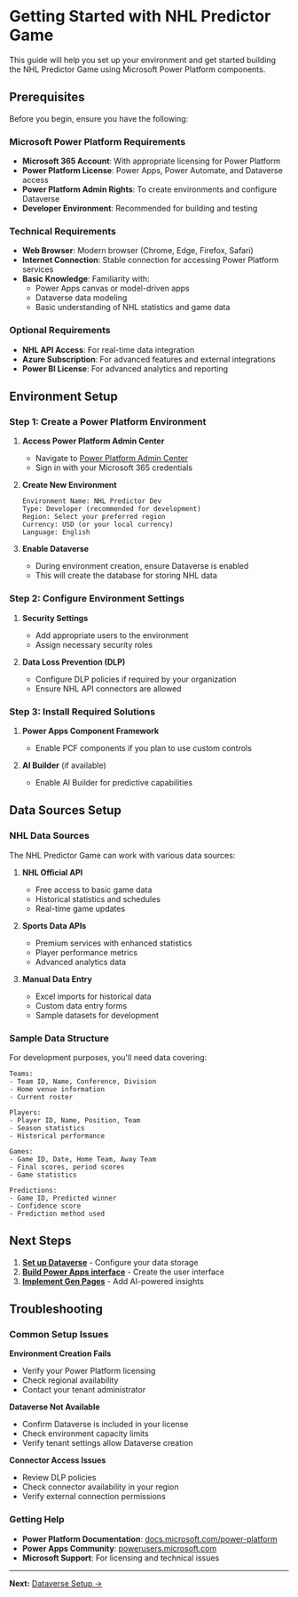 # Getting Started with NHL Predictor Game

This guide will help you set up your environment and get started building the NHL Predictor Game using Microsoft Power Platform components.

## Prerequisites

Before you begin, ensure you have the following:

### Microsoft Power Platform Requirements
- **Microsoft 365 Account**: With appropriate licensing for Power Platform
- **Power Platform License**: Power Apps, Power Automate, and Dataverse access
- **Power Platform Admin Rights**: To create environments and configure Dataverse
- **Developer Environment**: Recommended for building and testing

### Technical Requirements
- **Web Browser**: Modern browser (Chrome, Edge, Firefox, Safari)
- **Internet Connection**: Stable connection for accessing Power Platform services
- **Basic Knowledge**: Familiarity with:
  - Power Apps canvas or model-driven apps
  - Dataverse data modeling
  - Basic understanding of NHL statistics and game data

### Optional Requirements
- **NHL API Access**: For real-time data integration
- **Azure Subscription**: For advanced features and external integrations
- **Power BI License**: For advanced analytics and reporting

## Environment Setup

### Step 1: Create a Power Platform Environment

1. **Access Power Platform Admin Center**
   - Navigate to [Power Platform Admin Center](https://admin.powerplatform.microsoft.com/)
   - Sign in with your Microsoft 365 credentials

2. **Create New Environment**
   ```
   Environment Name: NHL Predictor Dev
   Type: Developer (recommended for development)
   Region: Select your preferred region
   Currency: USD (or your local currency)
   Language: English
   ```

3. **Enable Dataverse**
   - During environment creation, ensure Dataverse is enabled
   - This will create the database for storing NHL data

### Step 2: Configure Environment Settings

1. **Security Settings**
   - Add appropriate users to the environment
   - Assign necessary security roles

2. **Data Loss Prevention (DLP)**
   - Configure DLP policies if required by your organization
   - Ensure NHL API connectors are allowed

### Step 3: Install Required Solutions

1. **Power Apps Component Framework**
   - Enable PCF components if you plan to use custom controls

2. **AI Builder** (if available)
   - Enable AI Builder for predictive capabilities

## Data Sources Setup

### NHL Data Sources

The NHL Predictor Game can work with various data sources:

1. **NHL Official API**
   - Free access to basic game data
   - Historical statistics and schedules
   - Real-time game updates

2. **Sports Data APIs**
   - Premium services with enhanced statistics
   - Player performance metrics
   - Advanced analytics data

3. **Manual Data Entry**
   - Excel imports for historical data
   - Custom data entry forms
   - Sample datasets for development

### Sample Data Structure

For development purposes, you'll need data covering:

```
Teams:
- Team ID, Name, Conference, Division
- Home venue information
- Current roster

Players:
- Player ID, Name, Position, Team
- Season statistics
- Historical performance

Games:
- Game ID, Date, Home Team, Away Team
- Final scores, period scores
- Game statistics

Predictions:
- Game ID, Predicted winner
- Confidence score
- Prediction method used
```

## Next Steps

1. **[Set up Dataverse](02-dataverse-setup.md)** - Configure your data storage
2. **[Build Power Apps interface](03-power-apps-development.md)** - Create the user interface
3. **[Implement Gen Pages](04-gen-pages-implementation.md)** - Add AI-powered insights

## Troubleshooting

### Common Setup Issues

**Environment Creation Fails**
- Verify your Power Platform licensing
- Check regional availability
- Contact your tenant administrator

**Dataverse Not Available**
- Confirm Dataverse is included in your license
- Check environment capacity limits
- Verify tenant settings allow Dataverse creation

**Connector Access Issues**
- Review DLP policies
- Check connector availability in your region
- Verify external connection permissions

### Getting Help

- **Power Platform Documentation**: [docs.microsoft.com/power-platform](https://docs.microsoft.com/power-platform)
- **Power Apps Community**: [powerusers.microsoft.com](https://powerusers.microsoft.com)
- **Microsoft Support**: For licensing and technical issues

---

**Next:** [Dataverse Setup →](02-dataverse-setup.md)